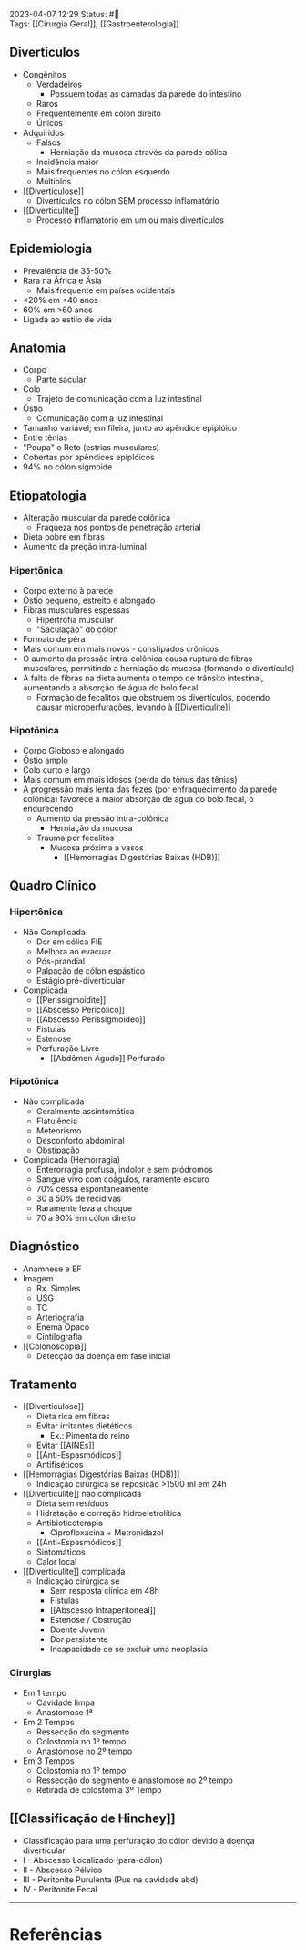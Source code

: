 2023-04-07 12:29
Status: #🌱   
Tags: [[Cirurgia Geral]], [[Gastroenterologia]]
<br/>
## Divertículos
- Congênitos
	- Verdadeiros
		- Possuem todas as camadas da parede do intestino
	- Raros
	- Frequentemente em cólon direito
	- Únicos
- Adquiridos
	- Falsos
		- Herniação da mucosa através da parede cólica
	- Incidência maior
	- Mais frequentes no cólon esquerdo
	- Múltiplos
- [[Diverticulose]]
	- Divertículos no cólon SEM processo inflamatório
- [[Diverticulite]]
	- Processo inflamatório em um ou mais divertículos
## Epidemiologia
- Prevalência de 35-50%
- Rara na África e Ásia
	- Mais frequente em países ocidentais
- <20% em <40 anos
- 60% em >60 anos
- Ligada ao estilo de vida
## Anatomia
- Corpo
	- Parte sacular
- Colo
	- Trajeto de comunicação com a luz intestinal
- Óstio
	- Comunicação com a luz intestinal
- Tamanho variável; em fileira, junto ao apêndice epiplóico
- Entre tênias
- "Poupa" o Reto (estrias musculares)
- Cobertas por apêndices epiplóicos
- 94% no cólon sigmoide
## Etiopatologia
- Alteração muscular da parede colônica
	- Fraqueza nos pontos de penetração arterial
- Dieta pobre em fibras
- Aumento da preção intra-luminal
### Hipertônica
- Corpo externo à parede
- Óstio pequeno, estreito e alongado
- Fibras musculares espessas
	- Hipertrofia muscular
	- "Saculação" do cólon
- Formato de pêra
- Mais comum em mais novos - constipados crônicos
- O aumento da pressão intra-colônica causa ruptura de fibras musculares, permitindo a herniação da mucosa (formando o divertículo)
- A falta de fibras na dieta aumenta o tempo de trânsito intestinal, aumentando a absorção de água do bolo fecal
	- Formação de fecalitos que obstruem os divertículos, podendo causar microperfurações, levando à [[Diverticulite]]
### Hipotônica
- Corpo Globoso e alongado
- Óstio amplo
- Colo curto e largo
- Mais comum em mais idosos (perda do tônus das tênias)
- A progressão mais lenta das fezes (por enfraquecimento da parede colônica) favorece a maior absorção de água do bolo fecal, o endurecendo
	- Aumento da pressão intra-colônica
		- Herniação da mucosa
	- Trauma por fecalitos
		- Mucosa próxima a vasos
			- [[Hemorragias Digestórias Baixas (HDB)]]
## Quadro Clínico
### Hipertônica
- Não Complicada
	- Dor em cólica FIE
	- Melhora ao evacuar
	- Pós-prandial
	- Palpação de cólon espástico
	- Estágio pré-diverticular
- Complicada
	- [[Perissigmoidite]]
	- [[Abscesso Pericólico]]
	- [[Abscesso Perissigmoideo]]
	- Fistulas
	- Estenose
	- Perfuração Livre
		- [[Abdômen Agudo]] Perfurado
### Hipotônica
- Não complicada
	- Geralmente assintomática
	- Flatulência
	- Meteorismo
	- Desconforto abdominal
	- Obstipação
- Complicada (Hemorragia)
	- Enterorragia profusa, indolor e sem pródromos
	- Sangue vivo com coágulos, raramente escuro
	- 70% cessa espontaneamente
	- 30 a 50% de recidivas
	- Raramente leva a choque
	- 70 a 90% em cólon direito
## Diagnóstico
- Anamnese e EF
- Imagem
	- Rx. Simples
	- USG
	- TC
	- Arteriografia
	- Enema Opaco
	- Cintilografia
- [[Colonoscopia]]
	- Detecção da doença em fase inicial
## Tratamento
- [[Diverticulose]]
	- Dieta rica em fibras
	- Evitar irritantes dietéticos
		- Ex.: Pimenta do reino
	- Evitar [[AINEs]]
	- [[Anti-Espasmódicos]]
	- Antifiséticos
- [[Hemorragias Digestórias Baixas (HDB)]]
	- Indicação cirúrgica se reposição >1500 ml em 24h
- [[Diverticulite]] não complicada
	- Dieta sem resíduos
	- Hidratação e correção hidroeletrolítica
	- Antibioticoterapia
		- Ciprofloxacina + Metronidazol
	- [[Anti-Espasmódicos]]
	- Sintomáticos
	- Calor local
- [[Diverticulite]] complicada
	- Indicação cirúrgica se
		- Sem resposta clínica em 48h
		- Fístulas
		- [[Abscesso Intraperitoneal]]
		- Estenose / Obstrução
		- Doente Jovem
		- Dor persistente
		- Incapacidade de se excluir uma neoplasia
### Cirurgias
- Em 1 tempo
	- Cavidade limpa
	- Anastomose 1ª
- Em 2 Tempos
	- Ressecção do segmento
	- Colostomia no 1º tempo
	- Anastomose no 2º tempo
- Em 3 Tempos
	- Colostomia no 1º tempo
	- Ressecção do segmento e anastomose no 2º tempo
	- Retirada de colostomia 3º Tempo
## [[Classificação de Hinchey]]
- Classificação para uma perfuração do cólon devido à doença diverticular
- I - Abscesso Localizado (para-cólon)
- II - Abscesso Pélvico
- III - Peritonite Purulenta (Pus na cavidade abd)
- IV - Peritonite Fecal

____
# Referências


